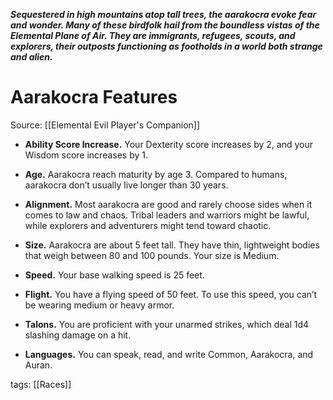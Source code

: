 _**Sequestered in high mountains atop tall trees, the aarakocra evoke fear and wonder. Many of these birdfolk hail from the boundless vistas of the Elemental Plane of Air. They are immigrants, refugees, scouts, and explorers, their outposts functioning as footholds in a world both strange and alien.**_

# Aarakocra Features

Source: [[Elemental Evil Player's Companion]]

-   **Ability Score Increase.** Your Dexterity score increases by 2, and your Wisdom score increases by 1.

-   **Age.** Aarakocra reach maturity by age 3. Compared to humans, aarakocra don’t usually live longer than 30 years.

-   **Alignment.** Most aarakocra are good and rarely choose sides when it comes to law and chaos. Tribal leaders and warriors might be lawful, while explorers and adventurers might tend toward chaotic.

-   **Size.** Aarakocra are about 5 feet tall. They have thin, lightweight bodies that weigh between 80 and 100 pounds. Your size is Medium.

-   **Speed.** Your base walking speed is 25 feet.

-   **Flight.** You have a flying speed of 50 feet. To use this speed, you can’t be wearing medium or heavy armor.

-   **Talons.** You are proficient with your unarmed strikes, which deal 1d4 slashing damage on a hit.

-   **Languages.** You can speak, read, and write Common, Aarakocra, and Auran.

tags: [[Races]]
